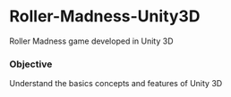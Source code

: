 # Roller-Madness-Unity3D
Roller Madness game developed in Unity 3D

### Objective
Understand the basics concepts and features of Unity 3D
